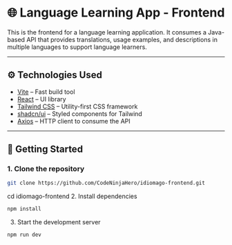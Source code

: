 # 🌐 Language Learning App - Frontend

This is the frontend for a language learning application. It consumes a Java-based API that provides translations, usage examples, and descriptions in multiple languages to support language learners.

---

## ⚙️ Technologies Used

- [Vite](https://vitejs.dev/) – Fast build tool
- [React](https://react.dev/) – UI library
- [Tailwind CSS](https://tailwindcss.com/) – Utility-first CSS framework
- [shadcn/ui](https://ui.shadcn.com/) – Styled components for Tailwind
- [Axios](https://axios-http.com/) – HTTP client to consume the API

---

## 🚀 Getting Started

### 1. Clone the repository

```bash
git clone https://github.com/CodeNinjaHero/idiomago-frontend.git
```

cd idiomago-frontend
2. Install dependencies
```bash
npm install
```

3. Start the development server
```bash
npm run dev
```